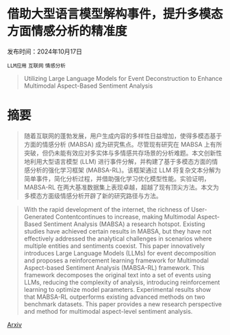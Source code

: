 # 借助大型语言模型解构事件，提升多模态方面情感分析的精准度

发布时间：2024年10月17日

`LLM应用` `互联网` `情感分析`

> Utilizing Large Language Models for Event Deconstruction to Enhance Multimodal Aspect-Based Sentiment Analysis

# 摘要

> 随着互联网的蓬勃发展，用户生成内容的多样性日益增加，使得多模态基于方面的情感分析 (MABSA) 成为研究焦点。尽管现有研究在 MABSA 上有所突破，但仍未能有效应对多实体与多情感共存场景的分析难题。本文创新性地利用大型语言模型 (LLM) 进行事件分解，并构建了基于多模态方面的情感分析的强化学习框架 (MABSA-RL)。该框架通过 LLM 将复杂文本分解为简单事件，简化分析过程，并借助强化学习优化模型性能。实验证明，MABSA-RL 在两大基准数据集上表现卓越，超越了现有顶尖方法。本文为多模态方面级情感分析开辟了新的研究路径与方法。

> With the rapid development of the internet, the richness of User-Generated Contentcontinues to increase, making Multimodal Aspect-Based Sentiment Analysis (MABSA) a research hotspot. Existing studies have achieved certain results in MABSA, but they have not effectively addressed the analytical challenges in scenarios where multiple entities and sentiments coexist. This paper innovatively introduces Large Language Models (LLMs) for event decomposition and proposes a reinforcement learning framework for Multimodal Aspect-based Sentiment Analysis (MABSA-RL) framework. This framework decomposes the original text into a set of events using LLMs, reducing the complexity of analysis, introducing reinforcement learning to optimize model parameters. Experimental results show that MABSA-RL outperforms existing advanced methods on two benchmark datasets. This paper provides a new research perspective and method for multimodal aspect-level sentiment analysis.

[Arxiv](https://arxiv.org/abs/2410.14150)